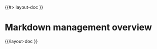 <!-- 
 * @name            Overview
 * @namespace       doc.markdown
 * @type            Markdown
 * @platform        md
 * @status          stable
 * @menu            Documentation / Markdown           /doc/markdown/overview
 *
 * @since           2.0.0
 * @author    Olivier Bossel <olivier.bossel@gmail.com> (https://olivierbossel.com)
-->

{{#> layout-doc }}

# Markdown management overview

{{/layout-doc }}